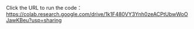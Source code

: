 Click the URL to run the code：
https://colab.research.google.com/drive/1k1F480VY3Ynh0zeACPtUbwWoOJawKBeu?usp=sharing
